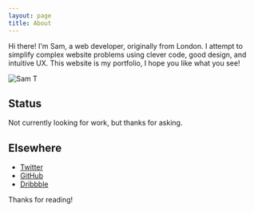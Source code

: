 ```yaml
---
layout: page
title: About
---
```


<p class="message">
  Hi there! I'm Sam, a web developer, originally from London. I attempt to simplify complex website problems using clever code, good design, and intuitive UX. This website is my portfolio, I hope you like what you see!
</p>

![Sam T](https://avatars3.githubusercontent.com/u/1637993?v=2&s=460 "Large example image")


## Status

Not currently looking for work, but thanks for asking.

## Elsewhere

* [Twitter](http://twitter.com/samteeeee)
* [GitHub](https://github.com/samteeeee)
* [Dribbble](https://dribbble.com/SamTeeeee/likes)


Thanks for reading!
